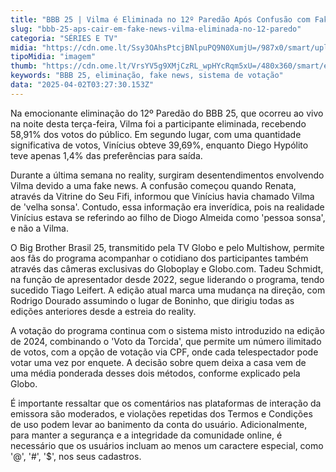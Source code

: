 ```yaml
---
title: "BBB 25 | Vilma é Eliminada no 12º Paredão Após Confusão com Fake News"
slug: "bbb-25-aps-cair-em-fake-news-vilma-eliminada-no-12-paredo"
categoria: "SÉRIES E TV"
midia: "https://cdn.ome.lt/Ssy3OAhsPtcjBNlpuPQ9N0XumjU=/987x0/smart/uploads/conteudo/fotos/bbb25-vilma-12-eliminada.jpg"
tipoMidia: "imagem"
thumb: "https://cdn.ome.lt/VrsYV5g9XMjCzRL_wpHYcRqm5xU=/480x360/smart/extras/conteudos/bbb25-vilma-12-eliminada-peq.jpg"
keywords: "BBB 25, eliminação, fake news, sistema de votação"
data: "2025-04-02T03:27:30.153Z"
---
```


Na emocionante eliminação do 12º Paredão do BBB 25, que ocorreu ao vivo na noite desta terça-feira, Vilma foi a participante eliminada, recebendo 58,91% dos votos do público. Em segundo lugar, com uma quantidade significativa de votos, Vinícius obteve 39,69%, enquanto Diego Hypólito teve apenas 1,4% das preferências para saída.

Durante a última semana no reality, surgiram desentendimentos envolvendo Vilma devido a uma fake news. A confusão começou quando Renata, através da Vitrine do Seu Fifi, informou que Vinícius havia chamado Vilma de 'velha sonsa'. Contudo, essa informação era inverídica, pois na realidade Vinícius estava se referindo ao filho de Diogo Almeida como 'pessoa sonsa', e não a Vilma.

O Big Brother Brasil 25, transmitido pela TV Globo e pelo Multishow, permite aos fãs do programa acompanhar o cotidiano dos participantes também através das câmeras exclusivas do Globoplay e Globo.com. Tadeu Schmidt, na função de apresentador desde 2022, segue liderando o programa, tendo sucedido Tiago Leifert. A edição atual marca uma mudança na direção, com Rodrigo Dourado assumindo o lugar de Boninho, que dirigiu todas as edições anteriores desde a estreia do reality.

A votação do programa continua com o sistema misto introduzido na edição de 2024, combinando o 'Voto da Torcida', que permite um número ilimitado de votos, com a opção de votação via CPF, onde cada telespectador pode votar uma vez por enquete. A decisão sobre quem deixa a casa vem de uma média ponderada desses dois métodos, conforme explicado pela Globo.

É importante ressaltar que os comentários nas plataformas de interação da emissora são moderados, e violações repetidas dos Termos e Condições de uso podem levar ao banimento da conta do usuário. Adicionalmente, para manter a segurança e a integridade da comunidade online, é necessário que os usuários incluam ao menos um caractere especial, como '@', '#', '$', nos seus cadastros.